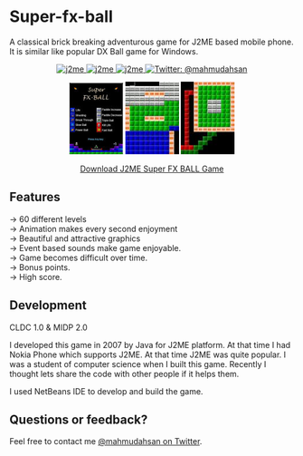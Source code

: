 # Super-fx-ball
A classical brick breaking adventurous game for J2ME based mobile phone. It is similar like popular DX Ball game for Windows. 

<p align="center">
    <a href="">
        <img src="https://img.shields.io/badge/Java-J2ME-orange.svg" alt="j2me" />
    </a>
    <a href="">
        <img src="https://img.shields.io/badge/CLDC-1.0-yellowgreen.svg" alt="j2me" />
    </a>
    <a href="">
        <img src="https://img.shields.io/badge/MIDP-2.0-red.svg" alt="j2me" />
    </a>
    <a href="https://twitter.com/mahmudahsan">
        <img src="https://img.shields.io/badge/contact%40-mahmudahsan-green.svg" alt="Twitter: @mahmudahsan" />
    </a>
</p>


<p align="center">
    <img src="game1.jpg" width="95" max-width="100%" alt="Super Fx Ball" />
    <img src="game2.jpg" width="95" max-width="100%" alt="Super Fx Ball" />
    <img src="game3.jpg" width="95" max-width="100%" alt="Super Fx Ball" />
</p>	

<p align="center">
<a href="dist/Super%20FX-BALL.jar">Download J2ME Super FX BALL Game</a>
</p>

## Features

-> 60 different levels <br />
-> Animation makes every second enjoyment<br />
-> Beautiful and attractive graphics<br />
-> Event based sounds make game enjoyable.<br />
-> Game becomes difficult over time.<br />
-> Bonus points.<br />
-> High score.<br />


## Development
CLDC 1.0 &amp; MIDP 2.0

I developed this game in 2007 by Java for J2ME platform. At that time I had Nokia Phone which supports J2ME. At that time J2ME was quite popular. I was a student of computer science when I built this game. Recently I thought lets share the code with other people if it helps them.

I used NetBeans IDE to develop and build the game.

## Questions or feedback?

Feel free to contact me [@mahmudahsan on Twitter](https://twitter.com/mahmudahsan).
